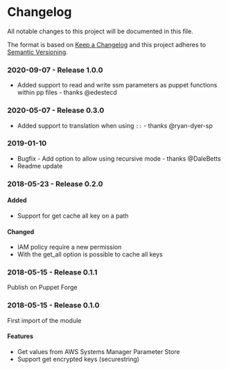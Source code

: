 # Changelog
All notable changes to this project will be documented in this file.

The format is based on [Keep a Changelog](http://keepachangelog.com/en/1.0.0/)
and this project adheres to [Semantic Versioning](http://semver.org/spec/v2.0.0.html).

### 2020-09-07 - Release 1.0.0
- Added support to read and write ssm parameters as puppet functions within pp files - thanks @edestecd

### 2020-05-07 - Release 0.3.0
- Added support to translation when using `::` - thanks @ryan-dyer-sp

### 2019-01-10
- Bugfix - Add option to allow using recursive mode - thanks @DaleBetts
- Readme update

### 2018-05-23 - Release 0.2.0

#### Added
- Support for get cache all key on a path

#### Changed
- IAM policy require a new permission
- With the get_all option is possible to cache all keys

### 2018-05-15 - Release 0.1.1

Publish on Puppet Forge

### 2018-05-15 - Release 0.1.0

First import of the module

#### Features
- Get values from AWS Systems Manager Parameter Store
- Support get encrypted keys (securestring)
